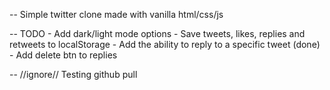 -- Simple twitter clone made with vanilla html/css/js

-- TODO 
    - Add dark/light mode options
    - Save tweets, likes, replies and retweets to localStorage
    - Add the ability to reply to a specific tweet (done)
        - Add delete btn to replies 

-- //ignore// Testing github pull
